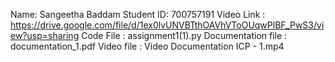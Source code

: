 Name: Sangeetha Baddam Student ID: 700757191 Video Link : https://drive.google.com/file/d/1ex0lvUNVBTthOAVhVToOUqwPlBF_PwS3/view?usp=sharing Code File : assignment1(1).py Documentation file : documentation_1.pdf Video file : Video Documentation ICP - 1.mp4
